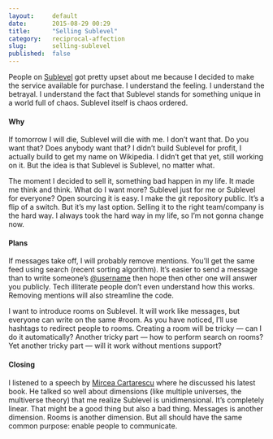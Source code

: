 ```yaml
---
layout:     default
date:       2015-08-29 00:29
title:      "Selling Sublevel"
category:   reciprocal-affection
slug:       selling-sublevel
published:  false
---
```


People on [Sublevel](https://sublevel.net/) got pretty upset about me because I decided to make the service available for purchase. I understand the feeling. I understand the betrayal. I understand the fact that Sublevel stands for something unique in a world full of chaos. Sublevel itself is chaos ordered.

#### Why

If tomorrow I will die, Sublevel will die with me. I don’t want that. Do you want that? Does anybody want that? I didn’t build Sublevel for profit, I actually build to get my name on Wikipedia. I didn’t get that yet, still working on it. But the idea is that Sublevel is Sublevel, no matter what.

The moment I decided to sell it, something bad happen in my life. It made me think and think. What do I want more? Sublevel just for me or Sublevel for everyone? Open sourcing it is easy. I make the git repository public. It’s a flip of a switch. But it’s my last option. Selling it to the right team/company is the hard way. I always took the hard way in my life, so I’m not gonna change now.

#### Plans

If messages take off, I will probably remove mentions. You’ll get the same feed using search (recent sorting algorithm). It’s easier to send a message than to write someone’s [@username](https://sublevel.net/username/) then hope then other one will answer you publicly. Tech illiterate people don’t even understand how this works. Removing mentions will also streamline the code.

I want to introduce rooms on Sublevel. It will work like messages, but everyone can write on the same #room. As you have noticed, I’ll use hashtags to redirect people to rooms. Creating a room will be tricky — can I do it automatically? Another tricky part — how to perform search on rooms? Yet another tricky part — will it work without mentions support?

#### Closing

I listened to a speech by [Mircea Cartarescu](https://en.wikipedia.org/wiki/Mircea_C%C4%83rt%C4%83rescu) where he discussed his latest book. He talked so well about dimensions (like multiple universes, the multiverse theory) that me realize Sublevel is unidimensional. It’s completely linear. That might be a good thing but also a bad thing. Messages is another dimension. Rooms is another dimension. But all should have the same common purpose: enable people to communicate.
